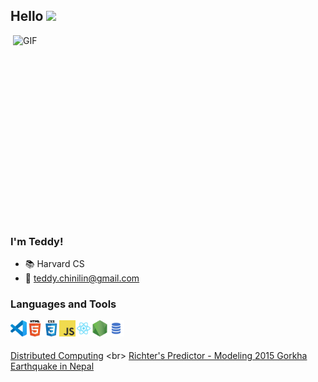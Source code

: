 ## Hello <img src="https://media.giphy.com/media/hvRJCLFzcasrR4ia7z/giphy.gif" width="25px">
<img align="right" alt="GIF" src="https://github.com/abhisheknaiidu/abhisheknaiidu/blob/master/code.gif?raw=true" width="500" height="320" />

### I'm Teddy!
- 📚 Harvard CS
- 📧 teddy.chinilin@gmail.com

### Languages and Tools

<img align="left" alt="Visual Studio Code" width="26px" src="https://raw.githubusercontent.com/github/explore/80688e429a7d4ef2fca1e82350fe8e3517d3494d/topics/visual-studio-code/visual-studio-code.png" />
<img align="left" alt="HTML5" width="26px" src="https://raw.githubusercontent.com/github/explore/80688e429a7d4ef2fca1e82350fe8e3517d3494d/topics/html/html.png" />
<img align="left" alt="CSS3" width="26px" src="https://raw.githubusercontent.com/github/explore/80688e429a7d4ef2fca1e82350fe8e3517d3494d/topics/css/css.png" />
<img align="left" alt="JavaScript" width="26px" src="https://raw.githubusercontent.com/github/explore/80688e429a7d4ef2fca1e82350fe8e3517d3494d/topics/javascript/javascript.png" />
<img align="left" alt="React" width="26px" src="https://raw.githubusercontent.com/github/explore/80688e429a7d4ef2fca1e82350fe8e3517d3494d/topics/react/react.png" />
<img align="left" alt="Node.js" width="26px" src="https://raw.githubusercontent.com/github/explore/80688e429a7d4ef2fca1e82350fe8e3517d3494d/topics/nodejs/nodejs.png" />
<img align="left" alt="SQL" width="26px" src="https://raw.githubusercontent.com/github/explore/80688e429a7d4ef2fca1e82350fe8e3517d3494d/topics/sql/sql.png" />
<br>
<br>

[Distributed Computing](https://drive.google.com/file/d/1wm2CL7ct5qC0D4SWXU8YmUKI66SBg4ph/view?usp=drive_link](https://drive.google.com/file/d/1KYth_tF1S6hgsRqrhvLypmrgrZbgPsy6/view?usp=sharing)https://drive.google.com/file/d/1KYth_tF1S6hgsRqrhvLypmrgrZbgPsy6/view?usp=sharing)
<br>
[Richter's Predictor - Modeling 2015 Gorkha Earthquake in Nepal](https://docs.google.com/presentation/d/19W-lLmL2Lg8UB7Y8ctB-yNW-znjQY09R/edit?usp=sharing&ouid=111772512323924087414&rtpof=true&sd=true)




